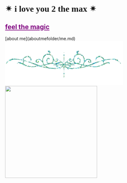 <html>
<h1 style="font-family:luminari;">&#10036; i love you 2 the max &#10036;</h1>
  </html>
  <h2><a href="artfolder/art.html" style="color: purple;">feel the magic</a></h2>
  [about me](aboutmefolder/me.md)
<html>
<body background="IMG_3972.jpg">
<img src="https://raw.githubusercontent.com/prettygirlmilkingacow/prettygirlmilkingacow.github.io/main/pcoddxGLi.gif">
<img src="https://user-images.githubusercontent.com/119459564/205533711-3a6fb140-c136-420d-b300-28f09d5574f6.jpg"
width="300"
height="300">

